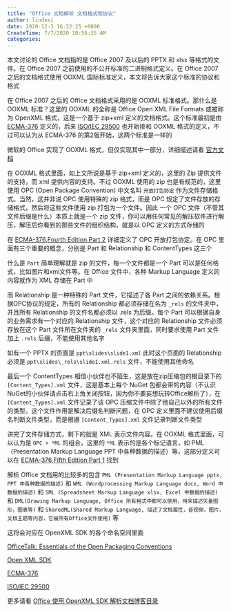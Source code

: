```yaml
---
title: "Office 文档解析 文档格式和协议"
author: lindexi
date: 2020-12-3 16:22:25 +0800
CreateTime: 7/7/2020 10:56:35 AM
categories: 
---
```


本文讨论的 Office 文档指的是 Office 2007 及以后的 PPTX 和 xlsx 等格式的文件。在 Office 2007 之前使用的不公开标准的二进制格式定义。在 Office 2007 之后的文档格式使用 OOXML 国际标准定义，本文将告诉大家这个标准的协议和格式

<!--more-->


<!-- CreateTime:7/7/2020 10:56:35 AM -->



在 Office 2007 之后的 Office 文档格式采用的是 OOXML 标准格式。那什么是 OOXML 标准？这里的 OOXML 的全称是 Office Open XML File Formats 或被称为 OpenXML 格式，这是一个基于 zip+xml 定义的文档格式。这个标准最初是由 [ECMA-376](http://www.ecma-international.org/publications/standards/Ecma-376.htm ) 定义的，后来 [ISO/IEC 29500](https://www.iso.org/standard/71691.html) 也开始掺和 OOXML 格式的定义，不过可以认为从 ECMA-376 的第2版开始，这两个标准是一样的

微软的 Office 实现了 OOXML 格式，但仅实现其中一部分，详细描述请看 [官方文档](https://docs.microsoft.com/en-us/openspecs/office_standards/ms-offstandlp/d5784a8b-7070-466b-befa-b7bf3724c6f0?redirectedfrom=MSDN)

在 OOXML 格式里面，如上文所说是基于 zip+xml 定义的，这里的 Zip 提供文件的支持，而 xml 提供内容的支持。不过 OOXML 使用的 zip 也是有规范的，这里使用 OPC (Open Package Convention) 中文名叫 `开放打包协定` 作为文件存储格式。当然，这并非说 OPC 使用特殊的 zip 格式，而是 OPC 规定了文件存放的存储格式，然后将这些文件使用 zip 打包为一个文件。因此 一个 OPC 文件（不管其文件后缀是什么）本质上就是一个 zip 文件，你可以用任何常见的解压软件进行解压，解压后你看到的那些文件的组织结构，就是以 OPC 定义的方式存储的

在 [ECMA-376,Fourth Edition,Part 2](http://www.ecma-international.org/publications/standards/Ecma-376.htm) 详细定义了 OPC 开放打包协定。在 OPC 里面有三个重要的概念，分别是 Part 和 Relationship 和 ContentTypes 这三个

什么是 `Part` 简单理解就是 zip 的文件，每一个文件都是一个 Part 可以是任何格式，比如图片和xml文件等。在 Office 文件中，各种 Markup Language 定义的内容就作为 XML 存储在 Part 中

而 Relationship 是一种特殊的 Part 文件，它描述了各 Part 之间的依赖关系。根据OPC协议的规定，所有的 Relationship 都必须存储在名为 `_rels` 的文件夹中，并且所有 Relationship 的文件名都必须以 .rels 为后缀。每个 Part 可以根据自身的业务需求有一个对应的 Relationship 文件，这个对应的 Relationship 文件必须存放在这个 Part 文件所在文件夹的 `_rels` 文件夹里面，同时要求使用 Part 文件加上 `.rels` 后缀，不能使用其他名字

如有一个 PPTX 的页面是 `ppt\slides\slide1.xml` 此时这个页面的 Relationship 必须是 `ppt\slides\_rels\slide1.xml.rels` 文件，不能使用其他命名

最后一个 ContentTypes 相信小伙伴也不陌生，这是放在zip压缩包的根目录下的 `[Content_Types].xml` 文件，这是基本上每个 NuGet 包都会带的内容（不认识NuGet的小伙伴请点击右上角关闭按钮，因为你不要妄想玩转Office解析了），在 `[Content_Types].xml` 文件记录了该 OPC 压缩文件中除了他自己以外的所有文件的类型。这个文件作用是解决后缀名判断问题，在 OPC 定义里面不建议使用后缀名判断文件类型，而是根据 `[Content_Types].xml` 文件记录判断文件类型

讲完了文件存储方式，剩下的就是 XML 表示文件内容。在 OOXML 格式里面，可以认为是 `OPC + *ML` 的组合，这里的 `*ML` 表示的是各个标记语言，如 PML（Presentation Markup Language PPT 中各种数据的描述）等，这部分定义可以在 [ECMA-376,Fifth Edition,Part 1](http://www.ecma-international.org/publications/standards/Ecma-376.htm) 找到

解析 Office 文档用的比较多的包含 `PML (Presentation Markup Language pptx, PPT 中各种数据的描述)` 和 `WML (Wordprocessing Markup Language docx, Word 中数据的描述)` 和 `SML (Spreadsheet Markup Language xlsx, Excel 中数据的描述)` 和 `DML(Drawing Markup Language, Office 所有格式中都可以使用，用来描述矢量图形，图表等)` 和 `SharedML(Shared Markup Language, 描述了文档属性，音视频，图片，文档主题等内容，它被所有Office文件使用)` 等

这将会对应在 OpenXML SDK 的各个命名空间里面

[OfficeTalk: Essentials of the Open Packaging Conventions](https://docs.microsoft.com/en-us/previous-versions/office/office-12/ee361919(v=office.12)?redirectedfrom=MSDN )

[Open XML SDK](https://docs.microsoft.com/en-us/office/open-xml/open-xml-sdk )

[ECMA-376](http://www.ecma-international.org/publications/standards/Ecma-376.htm )

[ISO/IEC 29500](https://www.iso.org/standard/71691.html)

更多请看 [Office 使用 OpenXML SDK 解析文档博客目录](https://blog.lindexi.com/post/Office-%E4%BD%BF%E7%94%A8-OpenXML-SDK-%E8%A7%A3%E6%9E%90%E6%96%87%E6%A1%A3%E5%8D%9A%E5%AE%A2%E7%9B%AE%E5%BD%95.html )

 		
 	 	
 	 	
